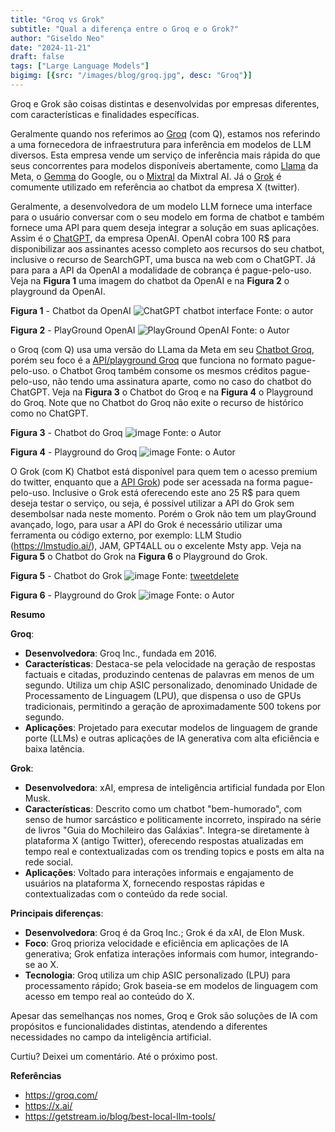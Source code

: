 ```yaml
---
title: "Groq vs Grok"
subtitle: "Qual a diferença entre o Groq e o Grok?"
author: "Giseldo Neo"
date: "2024-11-21"
draft: false
tags: ["Large Language Models"]
bigimg: [{src: "/images/blog/groq.jpg", desc: "Groq"}]
---
```


Groq e Grok são coisas distintas e desenvolvidas por empresas diferentes, com características e finalidades específicas.

Geralmente quando nos referimos ao [Groq](https://groq.com/) (com Q), estamos nos referindo a uma fornecedora de infraestrutura para inferência em modelos de LLM diversos. 
Esta empresa vende um serviço de inferência mais rápida do que seus concorrentes para modelos disponíveis abertamente, como [Llama](https://www.llama.com/) da Meta, o [Gemma](https://ai.google.dev/gemma) do Google, ou o [Mixtral](https://mistral.ai/) da Mixtral AI.
Já o [Grok](https://x.ai/) é comumente utilizado em referência ao chatbot da empresa X (twitter). 

Geralmente, a desenvolvedora de um modelo LLM fornece uma interface para o usuário conversar com o seu modelo em forma de chatbot e também fornece uma API para quem deseja integrar a solução em suas aplicações. 
Assim é o [ChatGPT](https://chatgpt.com/), da empresa OpenAI. 
OpenAI cobra 100 R$ para disponibilizar aos assinantes acesso completo aos recursos do seu chatbot, inclusive o recurso de SearchGPT, uma busca na web com o ChatGPT. 
Já para para a API da OpenAI a modalidade de cobrança é pague-pelo-uso. 
Veja na **Figura 1** uma imagem do chatbot da OpenAI e na **Figura 2** o playground da OpenAI. 


**Figura 1** - Chatbot da OpenAI
![ChatGPT chatbot interface](https://github.com/user-attachments/assets/d5f1caa9-ad37-4891-9a66-8121f6b54dce)
Fonte: o autor

**Figura 2** - PlayGround OpenAI
![PlayGround OpenAI](https://github.com/user-attachments/assets/46bf1931-62b5-4c51-a3b5-e9e1e246fd08)
Fonte: o Autor


o Groq (com Q) usa  uma versão do LLama da Meta em seu [Chatbot Groq](https://groq.com/#), porém  seu foco é a [API/playground Groq](https://console.groq.com/playground) que funciona no formato pague-pelo-uso. 
o Chatbot Groq também consome os mesmos créditos pague-pelo-uso, não tendo uma assinatura aparte, como no caso do chatbot do ChatGPT. 
Veja na **Figura 3** o Chatbot do Groq e na **Figura 4** o Playground do Groq. Note que no Chatbot do Groq não exite o recurso de histórico como no ChatGPT.


**Figura 3** - Chatbot do Groq
![image](https://github.com/user-attachments/assets/3c6efe44-9598-4353-a81c-1b5602c0a243)
Fonte: o Autor

**Figura 4** - Playground do Groq
![image](https://github.com/user-attachments/assets/d3729b18-02b6-46b2-a7a2-46a5db54c1c7)
Fonte: o Autor


O Grok (com K) Chatbot está disponível para quem tem o acesso premium do twitter, enquanto que a [API Grok](https://console.x.ai/)) pode ser acessada na forma pague-pelo-uso. 
Inclusive o Grok está oferecendo este ano 25 R$ para quem deseja testar o serviço, ou seja, é possível utilizar a API do Grok sem desembolsar nada neste momento. 
Porém o Grok não tem um playGround avançado, logo, para usar a API do Grok é necessário utilizar uma ferramenta ou código externo, por exemplo: LLM Studio (https://lmstudio.ai/), JAM, GPT4ALL ou o excelente Msty app. 
Veja na **Figura 5** o Chatbot do Grok  na **Figura 6** o Playground do Grok.


**Figura 5** - Chatbot do Grok 
![image](https://github.com/user-attachments/assets/72a03f4b-5870-42f3-89d8-b7fd122c31ab)
Fonte: [tweetdelete](https://tweetdelete.net/pt/recursos/grok-ai-xs-latest-artificial-intelligence-chatbot/)

**Figura 6** - Playground do Grok 
![image](https://github.com/user-attachments/assets/306afcae-d203-4a87-ab11-8f03ce87df56)
Fonte: o Autor


**Resumo**

**Groq**:
- **Desenvolvedora**: Groq Inc., fundada em 2016.
- **Características**: Destaca-se pela velocidade na geração de respostas factuais e citadas, produzindo centenas de palavras em menos de um segundo. Utiliza um chip ASIC personalizado, denominado Unidade de Processamento de Linguagem (LPU), que dispensa o uso de GPUs tradicionais, permitindo a geração de aproximadamente 500 tokens por segundo. 
- **Aplicações**: Projetado para executar modelos de linguagem de grande porte (LLMs) e outras aplicações de IA generativa com alta eficiência e baixa latência.

**Grok**:
- **Desenvolvedora**: xAI, empresa de inteligência artificial fundada por Elon Musk.
- **Características**: Descrito como um chatbot "bem-humorado", com senso de humor sarcástico e politicamente incorreto, inspirado na série de livros "Guia do Mochileiro das Galáxias". 
Integra-se diretamente à plataforma X (antigo Twitter), oferecendo respostas atualizadas em tempo real e contextualizadas com os trending topics e posts em alta na rede social. 
- **Aplicações**: Voltado para interações informais e engajamento de usuários na plataforma X, fornecendo respostas rápidas e contextualizadas com o conteúdo da rede social.

**Principais diferenças**:
- **Desenvolvedora**: Groq é da Groq Inc.; Grok é da xAI, de Elon Musk.
- **Foco**: Groq prioriza velocidade e eficiência em aplicações de IA generativa; Grok enfatiza interações informais com humor, integrando-se ao X.
- **Tecnologia**: Groq utiliza um chip ASIC personalizado (LPU) para processamento rápido; Grok baseia-se em modelos de linguagem com acesso em tempo real ao conteúdo do X.

Apesar das semelhanças nos nomes, Groq e Grok são soluções de IA com propósitos e funcionalidades distintas, atendendo a diferentes necessidades no campo da inteligência artificial. 

Curtiu? Deixei um comentário. Até o próximo post.

**Referências**

-  https://groq.com/
-  https://x.ai/
-  https://getstream.io/blog/best-local-llm-tools/

